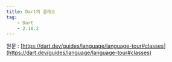 ```yaml
---
title: Dart의 클래스
tag:
    - Dart
    - 2.18.2
---
```


원문 : [https://dart.dev/guides/language/language-tour#classes](https://dart.dev/guides/language/language-tour#classes)

<AdsenseB />